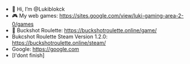 - 👋 Hi, I’m @Lukiblokck
- 🎮 My web games: https://sites.google.com/view/luki-gaming-area-2-0/games
- 🔫 Buckshot Roulette: https://buckshotroulette.online/game/
- Bukcshot Roulette Steam Version 1.2.0: https://buckshotroulette.online/steam/
- Google: https://google.com
- [I'dont finish]
